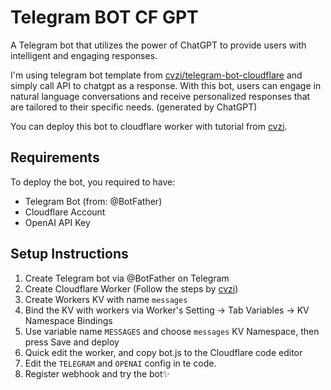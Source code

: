 # Telegram BOT CF GPT

A Telegram bot that utilizes the power of ChatGPT to provide users with intelligent and engaging responses. 

I'm using telegram bot template from [cvzi/telegram-bot-cloudflare](https://github.com/cvzi/telegram-bot-cloudflare) and simply call API to chatgpt as a response.
With this bot, users can engage in natural language conversations and receive personalized responses that are tailored to their specific needs.
(generated by ChatGPT)

You can deploy this bot to cloudflare worker with tutorial from [cvzi](https://github.com/cvzi/telegram-bot-cloudflare#telegram-bot-on-cloudflare-workers).

## Requirements

To deploy the bot, you required to have: 

- Telegram Bot (from: @BotFather)
- Cloudflare Account
- OpenAI API Key

## Setup Instructions

1. Create Telegram bot via @BotFather on Telegram
2. Create Cloudflare Worker (Follow the steps by [cvzi](https://github.com/cvzi/telegram-bot-cloudflare#telegram-bot-on-cloudflare-workers))
3. Create Workers KV with name `messages`
4. Bind the KV with workers via Worker's Setting -> Tab Variables -> KV Namespace Bindings
5. Use variable name `MESSAGES` and choose `messages` KV Namespace, then press Save and deploy
6. Quick edit the worker, and copy bot.js to the Cloudflare code editor
7. Edit the `TELEGRAM` and `OPENAI` config in te code.
8. Register webhook and try the bot✨
